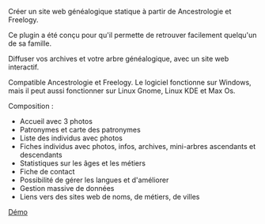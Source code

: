 Créer un site web généalogique statique à partir de Ancestrologie et Freelogy.

Ce plugin a été conçu pour qu'il permette de retrouver facilement quelqu'un de sa famille.

Diffuser vos archives et votre arbre généalogique, avec un site web interactif.

Compatible Ancestrologie et Freelogy. Le logiciel fonctionne sur Windows, mais il peut aussi fonctionner sur Linux Gnome, Linux KDE et Max Os.

Composition :
  * Accueil avec 3 photos
  * Patronymes et carte des patronymes
  * Liste des individus avec photos
  * Fiches individus avec photos, infos, archives, mini-arbres ascendants et descendants
  * Statistiques sur les âges et les métiers
  * Fiche de contact
  * Possibilité de gérer les langues et d'améliorer
  * Gestion massive de données
  * Liens vers des sites web de noms, de métiers, de villes

[Démo](http://matthieu.giroux.free.fr/genealogie/Index.htm)